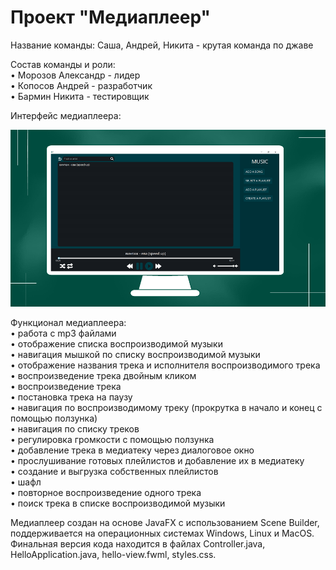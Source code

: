 # Проект "Медиаплеер"

Название команды: Саша, Андрей, Никита - крутая команда по джаве

Состав команды и роли:   
• Морозов Александр - лидер  
• Копосов Андрей - разработчик   
• Бармин Никита - тестировщик   

Интерфейс медиаплеера:

![alt text](https://github.com/rekians/media-player/blob/main/interface%20for%20readme.png)

Функционал медиаплеера:  
• работа с mp3 файлами  
• отображение списка воспроизводимой музыки   
• навигация мышкой по списку воспроизводимой музыки   
• отображение названия трека и исполнителя воспроизводимого трека   
• воспроизведение трека двойным кликом   
• воспроизведение трека   
• постановка трека на паузу    
• навигация по воспроизводимому треку (прокрутка в начало и конец с помощью ползунка)    
• навигация по списку треков    
• регулировка громкости с помощью ползунка    
• добавление трека в медиатеку через диалоговое окно   
• прослушивание готовых плейлистов и добавление их в медиатеку   
• создание и выгрузка собственных плейлистов   
• шафл     
• повторное воспроизведение одного трека    
• поиск трека в списке воспроизводимой музыки  


Медиаплеер создан на основе JavaFX с использованием Scene Builder, поддерживается на операционных системах Windows, Linux и MacOS.  
Финальная версия кода находится в файлах Controller.java, HelloApplication.java, hello-view.fwml, styles.css.
